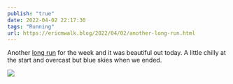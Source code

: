 ```yaml
---
publish: "true"
date: 2022-04-02 22:17:30
tags: "Running"
url: https://ericmwalk.blog/2022/04/02/another-long-run.html
---
```


Another [long run](http://www.strava.com/activities/6921816236) for the week and it was beautiful out today. A little chilly at the start and overcast but blue skies when we ended.



![](https://ericmwalk.blog/uploads/2022/2ab84f4f8e.jpg)